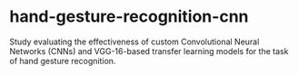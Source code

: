# hand-gesture-recognition-cnn
Study evaluating the effectiveness of custom Convolutional Neural Networks (CNNs) and 
VGG-16-based transfer learning models for the task of hand gesture recognition.
